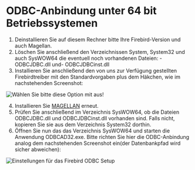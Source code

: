 # ODBC-Anbindung unter 64 bit Betriebssystemen

1. Deinstallieren Sie auf diesem Rechner bitte Ihre Firebird-Version und auch Magellan.
2. Löschen Sie anschließend den Verzeichnissen System, System32 und auch SysWOW64  die eventuell noch vorhandenen Dateien: -  ODBCJDBC.dll  und- ODBCJDBCinst.dll
3. Installieren Sie anschließend den von uns zur Verfügung gestellten Firebirdtreiber  mit den Standardvorgaben plus dem Häkchen, wie im nachstehenden Screenshot:


 ![Wählen Sie bitte diese Option mit aus!](images/import3.png)

4. Installieren Sie [MAGELLAN](http://magellan.stueber.de/download.php) erneut.
5. Prüfen Sie anschließend im Verzeichnis SysWOW64, ob die Dateien ODBCJDBC.dll und ODBCJDBCinst.dll vorhanden sind. Falls nicht, kopieren Sie sie aus dem Verzeichnis System32 dorthin. 
6. Öffnen Sie nun das das Verzeichnis SysWOW64 und starten die Anwendung ODBCAD32.exe. Bitte richten Sie hier die ODBC-Anbindung analog dem nachstehenden Screenshot ein(der Datenbankpfad wird sicher abweichen):

 ![Einstellungen für das Firebird ODBC Setup](images/import4.png)
